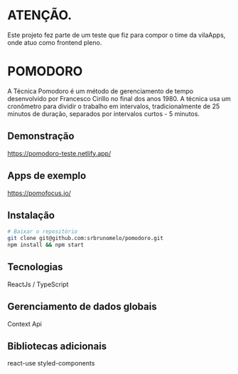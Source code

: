 # ATENÇÃO.
Este projeto fez parte de um teste que fiz para compor o time da vilaApps, onde atuo como frontend pleno.

# POMODORO
A Técnica Pomodoro é um método de gerenciamento de tempo desenvolvido por
Francesco Cirillo no final dos anos 1980. A técnica usa um cronômetro para dividir o
trabalho em intervalos, tradicionalmente de 25 minutos de duração, separados por
intervalos curtos - 5 minutos.
 
## Demonstração  
https://pomodoro-teste.netlify.app/
 
## Apps de exemplo
https://pomofocus.io/
   
## Instalação

```bash
# Baixar o repositório
git clone git@github.com:srbrunomelo/pomodoro.git
npm install && npm start
```

## Tecnologias
ReactJs / TypeScript  

## Gerenciamento de dados globais
Context Api

## Bibliotecas adicionais
react-use
styled-components
 
